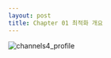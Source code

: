 ```yaml
---
layout: post
title: Chapter 01 최적화 개요
---
```

![channels4_profile](https://github.com/EunChong999/BeaverTheDam/assets/136239807/36b72d3d-2159-4670-bc0f-c6edeb3d474f)